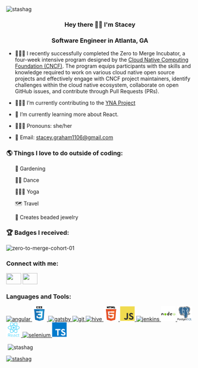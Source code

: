 <p align="left"> <img src="https://komarev.com/ghpvc/?username=stashag&label=Profile%20views&color=0e75b6&style=flat" alt="stashag" /> </p>

### <h3 align="center">Hey there 👋🏽 I'm Stacey</h3>

<h3 align="center">Software Engineer in Atlanta, GA</h3>

- 👩🏽‍💻 I recently successfully completed the Zero to Merge Incubator, a four-week intensive program designed by the [Cloud Native Computing Foundation (CNCF)](https://www.cncf.io/). The program equips participants with the skills and knowledge required to work on various cloud native open source projects and effectively engage with CNCF project maintainers, identify challenges within the cloud native ecosystem, collaborate on open GitHub issues, and contribute through Pull Requests (PRs). 
 
- 👩🏽‍💻 I’m currently contributing to the [YNA Project](https://github.com/Young-N-Ambitious/yna_frontend)

- 🌱 I’m currently learning more about React.
- 🙋🏽‍♀️ Pronouns: she/her
- 📧 Email: stacey.graham1106@gmail.com

### :earth_americas: Things I love to do outside of coding:

&nbsp; &nbsp; &nbsp; :seedling: Gardening

&nbsp; &nbsp; &nbsp; 💃🏾 Dance

&nbsp; &nbsp; &nbsp; 🧘🏽‍♀️ Yoga

&nbsp; &nbsp; &nbsp; 🗺️ Travel
   
&nbsp; &nbsp; &nbsp; 💎 Creates beaded jewelry

### 🏆 Badges I received:

![zero-to-merge-cohort-01](https://github.com/StashaG/StashaG/assets/35972972/ff8c16ab-f9f7-483e-ad80-e0fde3c4964f)


<h3 align="left">Connect with me:</h3>
<p align="left">
<a href="https://twitter.com/Staceyluvstech" target="blank"><img align="center" src="https://cdn.jsdelivr.net/npm/simple-icons@3.0.1/icons/twitter.svg" alt="" height="30" width="40" /></a>
<a href="https://www.linkedin.com/in/staceygraham1106/" target="blank"><img align="center" src="https://cdn.jsdelivr.net/npm/simple-icons@3.0.1/icons/linkedin.svg" alt="" height="30" width="40" /></a>
</p>

<h3 align="left">Languages and Tools:</h3>
<p align="left"> <a href="https://angular.io" target="_blank" rel="noreferrer"> <img src="https://angular.io/assets/images/logos/angular/angular.svg" alt="angular" width="40" height="40"/> </a> <a href="https://www.w3schools.com/css/" target="_blank" rel="noreferrer"> <img src="https://raw.githubusercontent.com/devicons/devicon/master/icons/css3/css3-original-wordmark.svg" alt="css3" width="40" height="40"/> </a> <a href="https://www.gatsbyjs.com/" target="_blank" rel="noreferrer"> <img src="https://www.vectorlogo.zone/logos/gatsbyjs/gatsbyjs-icon.svg" alt="gatsby" width="40" height="40"/> </a> <a href="https://git-scm.com/" target="_blank" rel="noreferrer"> <img src="https://www.vectorlogo.zone/logos/git-scm/git-scm-icon.svg" alt="git" width="40" height="40"/> </a> <a href="https://hive.apache.org/" target="_blank" rel="noreferrer"> <img src="https://www.vectorlogo.zone/logos/apache_hive/apache_hive-icon.svg" alt="hive" width="40" height="40"/> </a> <a href="https://www.w3.org/html/" target="_blank" rel="noreferrer"> <img src="https://raw.githubusercontent.com/devicons/devicon/master/icons/html5/html5-original-wordmark.svg" alt="html5" width="40" height="40"/> </a> <a href="https://developer.mozilla.org/en-US/docs/Web/JavaScript" target="_blank" rel="noreferrer"> <img src="https://raw.githubusercontent.com/devicons/devicon/master/icons/javascript/javascript-original.svg" alt="javascript" width="40" height="40"/> </a> <a href="https://www.jenkins.io" target="_blank" rel="noreferrer"> <img src="https://www.vectorlogo.zone/logos/jenkins/jenkins-icon.svg" alt="jenkins" width="40" height="40"/> </a> <a href="https://nodejs.org" target="_blank" rel="noreferrer"> <img src="https://raw.githubusercontent.com/devicons/devicon/master/icons/nodejs/nodejs-original-wordmark.svg" alt="nodejs" width="40" height="40"/> </a> <a href="https://www.postgresql.org" target="_blank" rel="noreferrer"> <img src="https://raw.githubusercontent.com/devicons/devicon/master/icons/postgresql/postgresql-original-wordmark.svg" alt="postgresql" width="40" height="40"/> </a> <a href="https://reactjs.org/" target="_blank" rel="noreferrer"> <img src="https://raw.githubusercontent.com/devicons/devicon/master/icons/react/react-original-wordmark.svg" alt="react" width="40" height="40"/> </a> <a href="https://www.selenium.dev" target="_blank" rel="noreferrer"> <img src="https://raw.githubusercontent.com/detain/svg-logos/780f25886640cef088af994181646db2f6b1a3f8/svg/selenium-logo.svg" alt="selenium" width="40" height="40"/> </a> <a href="https://www.typescriptlang.org/" target="_blank" rel="noreferrer"> <img src="https://raw.githubusercontent.com/devicons/devicon/master/icons/typescript/typescript-original.svg" alt="typescript" width="40" height="40"/> </a> </p>

<p>&nbsp;<img align="center" src="https://github-readme-stats.vercel.app/api?username=stashag&show_icons=true&locale=en" alt="stashag" /></p>



<p align="left"> <a href="https://github.com/ryo-ma/github-profile-trophy"><img src="https://github-profile-trophy.vercel.app/?username=stashag" alt="stashag" /></a> </p>



